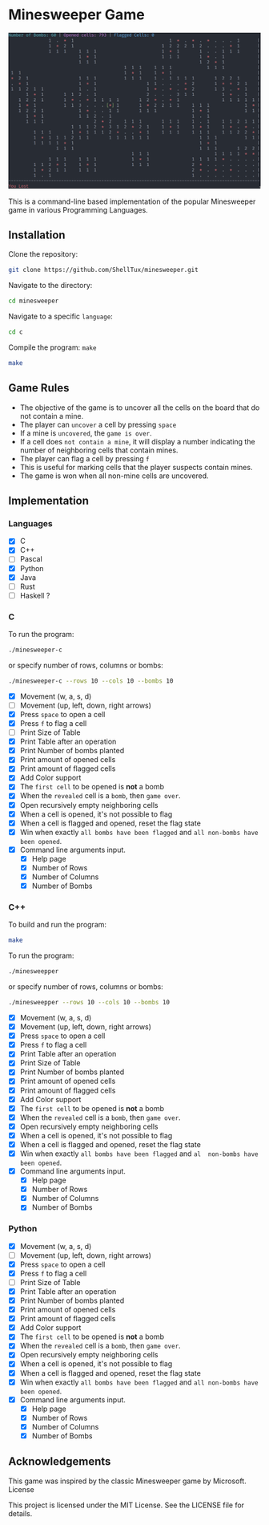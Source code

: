 # Minesweeper Game

![Minesweeper](images/minesweeper.png)

This is a command-line based implementation of the popular Minesweeper game in
various Programming Languages.

## Installation

Clone the repository:

```sh
git clone https://github.com/ShellTux/minesweeper.git
```

Navigate to the directory:

```sh
cd minesweeper
```

Navigate to a specific `language`:

```sh
cd c
```

Compile the program: `make`

```sh
make
```

## Game Rules

- The objective of the game is to uncover all the cells on the board that do not contain a mine.
- The player can `uncover` a cell by pressing `space`
- If a mine is `uncovered`, the `game is over`.
- If a cell does `not contain a mine`,
it will display a number indicating the number of neighboring cells that contain mines.
- The player can flag a cell by pressing `f`
- This is useful for marking cells that the player suspects contain mines.
- The game is won when all non-mine cells are uncovered.

<!-- ## Customization -->

<!-- The game can be customized by modifying the constants defined in game.h: -->

<!--     BOARD_SIZE: the size of the board (number of rows and columns) -->
<!--     NUM_MINES: the number of mines on the board -->

## Implementation

### Languages

- [x] C
- [x] C++
- [ ] Pascal
- [x] Python
- [x] Java
- [ ] Rust
- [ ] Haskell ?

### C

To run the program:

```sh
./minesweeper-c
```

or specify number of rows, columns or bombs:

```sh
./minesweeper-c --rows 10 --cols 10 --bombs 10
```

- [x] Movement (w,  a,    s,    d)
- [ ] Movement (up, left, down, right arrows)
- [x] Press `space` to open a cell
- [x] Press `f` to flag a cell
- [ ] Print Size of Table
- [x] Print Table after an operation
- [x] Print Number of bombs planted
- [x] Print amount of opened cells
- [x] Print amount of flagged cells
- [x] Add Color support
- [x] The `first cell` to be opened is __not__ a bomb
- [x] When the `revealed` cell is a `bomb`, then `game over`.
- [x] Open recursively empty neighboring cells
- [x] When a cell is opened, it's not possible to flag
- [x] When a cell is flagged and opened, reset the flag state
- [x] Win when exactly `all bombs have been flagged` and
`all non-bombs have been opened`.
- [x] Command line arguments input.
  - [x] Help page
  - [x] Number of Rows
  - [x] Number of Columns
  - [x] Number of Bombs

### C++

To build and run the program:

```sh
make
```

To run the program:

```sh
./minesweepper
```

or specify number of rows, columns or bombs:

```sh
./minesweepper --rows 10 --cols 10 --bombs 10
```

- [x] Movement (w,  a,    s,    d)
- [x] Movement (up, left, down, right arrows)
- [x] Press `space` to open a cell
- [x] Press `f` to flag a cell
- [x] Print Table after an operation
- [x] Print Size of Table
- [x] Print Number of bombs planted
- [x] Print amount of opened cells
- [x] Print amount of flagged cells
- [x] Add Color support
- [x] The `first cell` to be opened is __not__ a bomb
- [x] When the `revealed` cell is a `bomb`, then `game over`.
- [x] Open recursively empty neighboring cells
- [x] When a cell is opened, it's not possible to flag
- [x] When a cell is flagged and opened, reset the flag state
- [x] Win when exactly `all bombs have been flagged` and
`al  non-bombs have been opened`.
- [x] Command line arguments input.
  - [x] Help page
  - [x] Number of Rows
  - [x] Number of Columns
  - [x] Number of Bombs

### Python

- [x] Movement (w,  a,    s,    d)
- [ ] Movement (up, left, down, right arrows)
- [x] Press `space` to open a cell
- [x] Press `f` to flag a cell
- [ ] Print Size of Table
- [x] Print Table after an operation
- [x] Print Number of bombs planted
- [x] Print amount of opened cells
- [x] Print amount of flagged cells
- [x] Add Color support
- [x] The `first cell` to be opened is __not__ a bomb
- [x] When the `revealed` cell is a `bomb`, then `game over`.
- [x] Open recursively empty neighboring cells
- [x] When a cell is opened, it's not possible to flag
- [x] When a cell is flagged and opened, reset the flag state
- [x] Win when exactly `all bombs have been flagged` and
`all non-bombs have been opened`.
- [x] Command line arguments input.
  - [x] Help page
  - [x] Number of Rows
  - [x] Number of Columns
  - [x] Number of Bombs

## Acknowledgements

This game was inspired by the classic Minesweeper game by Microsoft.
License

This project is licensed under the MIT License. See the LICENSE file for details.
